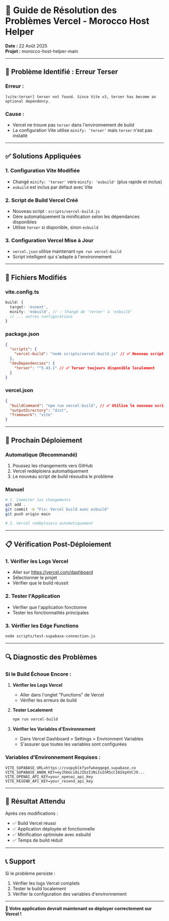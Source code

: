 # 🔧 Guide de Résolution des Problèmes Vercel - Morocco Host Helper

**Date :** 22 Août 2025  
**Projet :** morocco-host-helper-main

---

## 🚨 **Problème Identifié : Erreur Terser**

### **Erreur :**
```
[vite:terser] terser not found. Since Vite v3, terser has become an optional dependency.
```

### **Cause :**
- Vercel ne trouve pas `terser` dans l'environnement de build
- La configuration Vite utilise `minify: 'terser'` mais `terser` n'est pas installé

---

## ✅ **Solutions Appliquées**

### 1. **Configuration Vite Modifiée**
- Changé `minify: 'terser'` vers `minify: 'esbuild'` (plus rapide et inclus)
- `esbuild` est inclus par défaut avec Vite

### 2. **Script de Build Vercel Créé**
- Nouveau script : `scripts/vercel-build.js`
- Gère automatiquement la minification selon les dépendances disponibles
- Utilise `terser` si disponible, sinon `esbuild`

### 3. **Configuration Vercel Mise à Jour**
- `vercel.json` utilise maintenant `npm run vercel-build`
- Script intelligent qui s'adapte à l'environnement

---

## 🔧 **Fichiers Modifiés**

### **vite.config.ts**
```typescript
build: {
  target: 'esnext',
  minify: 'esbuild', // ✅ Changé de 'terser' à 'esbuild'
  // ... autres configurations
}
```

### **package.json**
```json
{
  "scripts": {
    "vercel-build": "node scripts/vercel-build.js" // ✅ Nouveau script
  },
  "devDependencies": {
    "terser": "^5.43.1" // ✅ Terser toujours disponible localement
  }
}
```

### **vercel.json**
```json
{
  "buildCommand": "npm run vercel-build", // ✅ Utilise le nouveau script
  "outputDirectory": "dist",
  "framework": "vite"
}
```

---

## 🚀 **Prochain Déploiement**

### **Automatique (Recommandé)**
1. Poussez les changements vers GitHub
2. Vercel redéploiera automatiquement
3. Le nouveau script de build résoudra le problème

### **Manuel**
```bash
# 1. Commiter les changements
git add .
git commit -m "Fix: Vercel build avec esbuild"
git push origin main

# 2. Vercel redéploiera automatiquement
```

---

## 📋 **Vérification Post-Déploiement**

### **1. Vérifier les Logs Vercel**
- Aller sur https://vercel.com/dashboard
- Sélectionner le projet
- Vérifier que le build réussit

### **2. Tester l'Application**
- Vérifier que l'application fonctionne
- Tester les fonctionnalités principales

### **3. Vérifier les Edge Functions**
```bash
node scripts/test-supabase-connection.js
```

---

## 🔍 **Diagnostic des Problèmes**

### **Si le Build Échoue Encore :**

1. **Vérifier les Logs Vercel**
   - Aller dans l'onglet "Functions" de Vercel
   - Vérifier les erreurs de build

2. **Tester Localement**
   ```bash
   npm run vercel-build
   ```

3. **Vérifier les Variables d'Environnement**
   - Dans Vercel Dashboard > Settings > Environment Variables
   - S'assurer que toutes les variables sont configurées

### **Variables d'Environnement Requises :**
```env
VITE_SUPABASE_URL=https://csopyblkfyofwkeqqegd.supabase.co
VITE_SUPABASE_ANON_KEY=eyJhbGciOiJIUzI1NiIsInR5cCI6IkpXVCJ9...
VITE_OPENAI_API_KEY=your_openai_api_key
VITE_RESEND_API_KEY=your_resend_api_key
```

---

## 🎯 **Résultat Attendu**

Après ces modifications :
- ✅ Build Vercel réussi
- ✅ Application déployée et fonctionnelle
- ✅ Minification optimisée avec esbuild
- ✅ Temps de build réduit

---

## 📞 **Support**

Si le problème persiste :
1. Vérifier les logs Vercel complets
2. Tester le build localement
3. Vérifier la configuration des variables d'environnement

---

**🎉 Votre application devrait maintenant se déployer correctement sur Vercel !**
